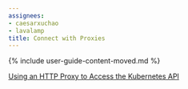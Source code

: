 ```yaml
---
assignees:
- caesarxuchao
- lavalamp
title: Connect with Proxies
---
```


{% include user-guide-content-moved.md %}

[Using an HTTP Proxy to Access the Kubernetes API](https://github.com/kubernetes/kubernetes.github.io/pull/2662)
